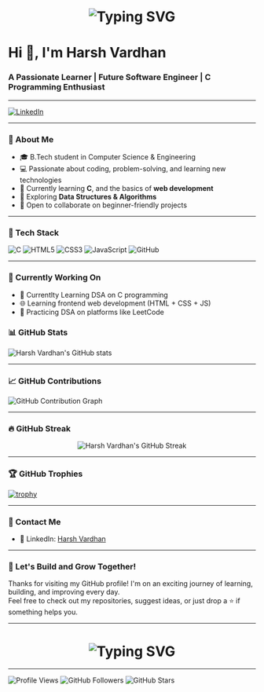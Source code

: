 <h1 align="center">
  <img src="https://readme-typing-svg.herokuapp.com?font=Fira+Code&size=30&duration=3000&pause=1000&color=007BFF&center=true&vCenter=true&width=800&lines=👋+Hello+World!+My+name+is+Harsh+Vardhan.;Welcome+to+my+GitHub+profile." alt="Typing SVG" />
</h1>

# Hi 👋, I'm Harsh Vardhan 
### A Passionate Learner | Future Software Engineer | C Programming Enthusiast

---

[![LinkedIn](https://img.shields.io/badge/LinkedIn-Harsh%20Vardhan-blue?logo=linkedin)](https://www.linkedin.com/in/harsh-vardhan-b6a912325)

---

### 🧠 About Me  
- 🎓 B.Tech student in Computer Science & Engineering  
- 💻 Passionate about coding, problem-solving, and learning new technologies  
- 🌱 Currently learning **C**, and the basics of **web development**  
- 🔧 Exploring **Data Structures & Algorithms**  
- 🤝 Open to collaborate on beginner-friendly projects  

---

### 🧰 Tech Stack  
![C](https://img.shields.io/badge/C-A8B9CC?style=flat&logo=c&logoColor=white)
![HTML5](https://img.shields.io/badge/HTML5-E34F26?style=flat&logo=html5&logoColor=white)
![CSS3](https://img.shields.io/badge/CSS3-1572B6?style=flat&logo=css3&logoColor=white)
![JavaScript](https://img.shields.io/badge/JavaScript-F7DF1E?style=flat&logo=javascript&logoColor=black)
![GitHub](https://img.shields.io/badge/GitHub-100000?style=flat&logo=github&logoColor=white)

---

### 🚧 Currently Working On
- 📘 Currentlty Learning DSA on C programming
- 🌐 Learning frontend web development (HTML + CSS + JS)
- 🧠 Practicing DSA on platforms like LeetCode 

### 📊 GitHub Stats  
![Harsh Vardhan's GitHub stats](https://github-readme-stats.vercel.app/api?username=harsh0717vj&show_icons=true&theme=tokyonight)

---

### 📈 GitHub Contributions  
![GitHub Contribution Graph](https://github-readme-activity-graph.vercel.app/graph?username=harsh0717vj&theme=react-dark&hide_border=true)

---
  
### 🔥 GitHub Streak

<p align="center">
  <img src="https://streak-stats.demolab.com/?user=harsh0717vj&theme=tokyonight&hide_border=true&date_format=j%20M%5B%20Y%5D" alt="Harsh Vardhan's GitHub Streak" />
</p>


---

### 🏆 GitHub Trophies  
[![trophy](https://github-profile-trophy.vercel.app/?username=harsh0717vj&theme=gruvbox)](https://github.com/ryo-ma/github-profile-trophy)

---

### 💬 Contact Me  
- 📎 LinkedIn: [Harsh Vardhan](https://www.linkedin.com/in/harsh-vardhan-b6a912325)

---

### 🚀 Let's Build and Grow Together!

Thanks for visiting my GitHub profile! I'm on an exciting journey of learning, building, and improving every day.  
Feel free to check out my repositories, suggest ideas, or just drop a ⭐️ if something helps you.

---

<h1 align="center">
  <img src="https://readme-typing-svg.herokuapp.com?font=Fira+Code&size=25&duration=3000&pause=1000&color=00C853&center=true&vCenter=true&width=500&lines=Happy+Coding!+%F0%9F%99%8C;—+Harsh+Vardhan" alt="Typing SVG" />
</h1>

---

![Profile Views](https://komarev.com/ghpvc/?username=harsh0717vj&label=Profile+Views&color=0e75b6&style=flat)
![GitHub Followers](https://img.shields.io/github/followers/harsh0717vj?label=Followers&style=flat&color=0e75b6)
![GitHub Stars](https://img.shields.io/github/stars/harsh0717vj?affiliations=OWNER&label=Stars&style=flat&color=0e75b6)
